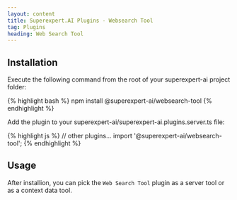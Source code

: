```yaml
---
layout: content
title: Superexpert.AI Plugins - Websearch Tool
tag: Plugins
heading: Web Search Tool
---
```


<h2 class="font-bold text-2xl">Installation</h2>
<p class="py-4">
Execute the following command from the root of your superexpert-ai project folder:
</p>
{% highlight bash %}
npm install @superexpert-ai/websearch-tool
{% endhighlight %}

<p class="py-4">
    Add the plugin to your superexpert-ai/superexpert-ai.plugins.server.ts file:
</p>
{% highlight js %}
// other plugins...
import '@superexpert-ai/websearch-tool';
{% endhighlight %}
<h2 class="font-bold text-2xl pt-4">Usage</h2>
<p class="py-4">
After installion, you can pick the <code>Web Search Tool</code> plugin as a server tool or as a context data tool.
</p>
